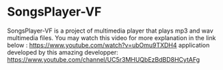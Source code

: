 # SongsPlayer-VF
SongsPlayer-VF is a project of  multimedia player that plays mp3 and wav multimedia files.
You may watch this video for more explanation in the link below :
https://www.youtube.com/watch?v=ubOmu9TXDH4
application developed by this amazing developper: https://www.youtube.com/channel/UC5r3MHUQbEzBdBD8HCytAFg
